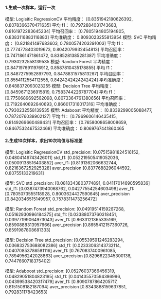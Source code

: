 #### 1.生成一次样本，运行一次

模型: Logisitic RegressionCV
平均精度： [0.8351942180626392, 0.8078366370471635]
平均 f1： [0.7972884031743683, 0.8161972283645234]
平均召回率： [0.7805194805194805, 0.8383116883116883]
平均准确度： 0.8093023255813954
模型: SVC
平均精度： [0.821841497683603, 0.7800574203291003]
平均 f1： [0.7774778403019673, 0.8042079932454813]
平均召回率： [0.7471861471861472, 0.8385281385281387]
平均准确度： 0.7930232558139535
模型: Random Forest
平均精度： [0.8471976911976912, 0.8587810435178855]
平均 f1： [0.8487275952897793, 0.8478831575813267]
平均召回率： [0.8554112554112555, 0.8424242424242424]
平均准确度： 0.8488372093023255
模型: Decision Tree
平均精度： [0.8459671236915819, 0.7583744226787704]
平均 f1： [0.7750689692562098, 0.8073364761380656]
平均召回率： [0.7192640692640693, 0.866017316017316]
平均准确度： 0.7930232558139535
模型: Adaboost
平均精度： [0.8339299005088477, 0.7872076039902127]
平均 f1： [0.7969606146435415, 0.8149269660489431]
平均召回率： [0.7658008658008659, 0.8467532467532468]
平均准确度： 0.8069767441860465

#### 2.生成10次样本，求出10次均值与标准差

模型: Logisitic RegressionCV
std_precision:  [0.07515981824516152, 0.04804149743426011]
std_f1:  [0.052219505419052036, 0.05009138516403852]
aver_f1: [0.8191362066632744, 0.8216367252925328]
aver_precision [0.8377688296044592, 0.80755133219631]

模型: SVC
std_precision:  [0.0818343803774891, 0.04117014690595836]
std_f1:  [0.0387473940068762, 0.04277554254603498]
aver_f1: [0.7805073555118928, 0.8003624427590645]
aver_precision [0.8420346515149957, 0.7578311473256472]

模型: Random Forest
std_precision:  [0.04919514159267268, 0.05162930996184375]
std_f1:  [0.03388073760318451, 0.03977199064973043]
aver_f1: [0.8633121365335169, 0.8590888313957666]
aver_precision [0.8655412157360726, 0.8591987808681333]

模型: Decision Tree
std_precision:  [0.05539591246283294, 0.036832753688082386]
std_f1:  [0.02333063143732114, 0.04070853786581116]
aver_f1: [0.7670837400961085, 0.7894956242028863]
aver_precision [0.8296622345300138, 0.7447660718375402]

模型: Adaboost
std_precision:  [0.05276037366456319, 0.04829051804823195]
std_f1:  [0.041435570594386996, 0.04399538420317479]
aver_f1: [0.8090787864205717, 0.8151508182187094]
aver_precision [0.8343888159637851, 0.792831178423653]